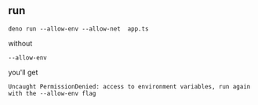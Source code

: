 # 
## run
```
deno run --allow-env --allow-net  app.ts 
```

without
```
--allow-env
```

you'll get
```
Uncaught PermissionDenied: access to environment variables, run again with the --allow-env flag
```